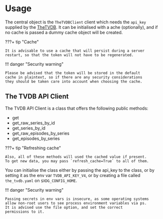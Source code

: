 # Usage

The central object is the `TheTVDBClient` client which needs the
`api_key` supplied by the [TheTVDB]. It can be initialised with a
ache (optionally), and if no cache is passed a dummy cache object
will be created.

???+ tip "Cache"

    It is advisable to use a cache that will persist during a server
    restart, so that the token will not have to be regenerated.

!!! danger "Security warning"

    Please be advised that the token will be stored in the default
    cache in plaintext, so if there are any security considerations
    they should be taken care into account when choosing the cache.

## The TVDB API Client

The TVDB API Client is a class that offers the following public
methods:

-   get
-   get_raw_series_by_id
-   get_series_by_id
-   get_raw_episodes_by_series
-   get_episodes_by_series

???+ tip "Refreshing cache"

    Also, all of these methods will used the cached value if present.
    To get new data, you may pass `refresh_cache=True` to all of them.

You can initialise the class either by passing the api_key to the
class, or by setting it as the env var `TVDB_API_KEY_V4`, or by
creating a file called `the_tvdb.yaml` on `$XDG_CONFIG_HOME`.

!!! danger "Security warning"

    Passing secrets in env vars is insecure, as some operating systems
    allow non-root users to see process environment variables via ps.
    It is advised use the file option, and set the correct
    permissions to it.

[TheTVDB]: https://thetvdb.com/api-information
